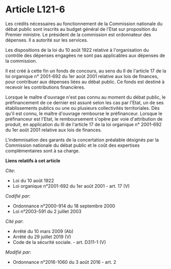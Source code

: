 # Article L121-6

Les crédits nécessaires au fonctionnement de la Commission nationale du débat public sont inscrits au budget général de
l'Etat sur proposition du Premier ministre. Le président de la commission est ordonnateur des dépenses. Il a autorité sur les
services. 

Les dispositions de la loi du 10 août 1922 relative à l'organisation du contrôle des dépenses engagées ne sont pas
applicables aux dépenses de la commission. 

Il est créé à cette fin un fonds de concours, au sens du II de l'article 17 de la loi organique n° 2001-692 du 1er août 2001
relative aux lois de finances, pour contribuer aux dépenses liées au débat public. Ce fonds est destiné à recevoir les
contributions financières. 

Lorsque le maître d'ouvrage n'est pas connu au moment du débat public, le préfinancement de ce dernier est assuré selon les
cas par l'Etat, un de ses établissements publics ou une ou plusieurs collectivités territoriales. Dès qu'il est connu, le
maître d'ouvrage rembourse le préfinanceur. Lorsque le préfinanceur est l'Etat, le remboursement s'opère par voie
d'attribution de produit, en application du III de l'article 17 de la loi organique n° 2001-692 du 1er août 2001 relative aux
lois de finances. 

L'indemnisation des garants de la concertation préalable désignés par la Commission nationale du débat public et le coût des
expertises complémentaires sont à sa charge.

**Liens relatifs à cet article**

_Cite_:

  - Loi du 10 août 1922
  - Loi organique n°2001-692 du 1er août 2001 - art. 17 (V)

_Codifié par_:

  - Ordonnance n°2000-914 du 18 septembre 2000
  - Loi n°2003-591 du 2 juillet 2003

_Cité par_:

  - Arrêté du 10 mars 2009 (Ab)
  - Arrêté du 29 juillet 2019 (V)
  - Code de la sécurité sociale. - art. D311-1 (V)

_Modifié par_:

  - Ordonnance n°2016-1060 du 3 août 2016 - art. 2
